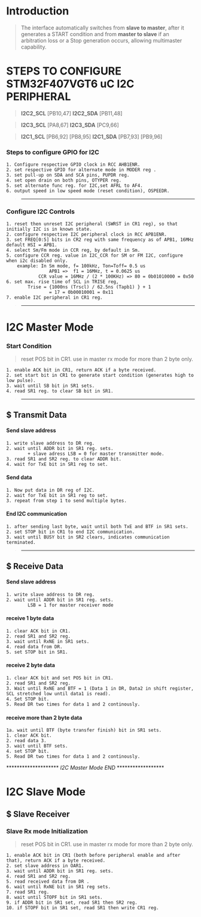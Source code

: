 # Introduction

> The interface automatically switches from **slave to master**, after it generates a START condition and from **master to slave** if an arbitration loss or a Stop generation occurs, allowing multimaster capability.



# STEPS TO CONFIGURE STM32F407VGT6 uC I2C PERIPHERAL 

> **I2C2_SCL** [PB10,47]
> **I2C2_SDA** [PB11,48]

> **I2C3_SCL** [PA8,67]
> **I2C3_SDA** [PC9,66]

> **I2C1_SCL** [PB6,92] [PB8,95]
> **I2C1_SDA** [PB7,93] [PB9,96]



### Steps to configure GPIO for I2C

	1. Configure respective GPIO clock in RCC AHB1ENR.
	2. set respective GPIO for alternate mode in MODER reg .
	3. set pull-up on SDA and SCA pins, PUPDR reg.
	4. set open drain on both pins, OTYPER reg.
	5. set alternate func reg. for I2C,set AFRL to AF4.
	6. output speed in low speed mode (reset condition), OSPEEDR.
	
> ***************************************************************************************************
	
### Configure I2C Controls

	1. reset then unreset I2C peripheral (SWRST in CR1 reg), so that initially I2C is in known state.
	2. configure respective I2C peripheral clock in RCC APB1ENR.
	3. set FREQ[0:5] bits in CR2 reg with same frequency as of APB1, 16MHz default HSI = APB1.
	4. select Sm/Fm mode in CCR reg, by default in Sm.
	5. configure CCR reg. value in I2C_CCR for SM or FM I2C, configure when i2c disabled only.
		example: In Sm mode, f= 100kHz, Ton=Toff= 0.5 us
					APB1 =>  f1 = 16MHz, t = 0.0625 us
				CCR value = 16MHz / (2 * 100KHz) => 80 = 0b01010000 = 0x50
	6. set max. rise time of SCL in TRISE reg, 
			Trise = {1000ns (Trscl) / 62.5ns (Tapb1) } + 1
					= 17 = 0b00010001 = 0x11
	7. enable I2C peripheral in CR1 reg.
	
> ****************************************************************************************

# I2C Master Mode

### Start Condition

> reset POS bit in CR1. use in master rx mode for more than 2 byte only.

	1. enable ACK bit in CR1, return ACK if a byte received.
	2. set start bit in CR1 to generate start condition (generates high to low pulse).
	3. wait until SB bit in SR1 sets.
	4. read SR1 reg. to clear SB bit in SR1.

> **********************************************************************************

## $ Transmit Data

#### Send slave address

	1. write slave address to DR reg.
	2. wait until ADDR bit in SR1 reg. sets.
			+ slave adress LSB = 0 for master transmitter mode.
	3. read SR1 and SR2 reg. to clear ADDR bit.
	4. wait for TxE bit in SR1 reg to set.


#### Send data

	1. Now put data in DR reg of I2C.
	2. wait for TxE bit in SR1 reg to set.
	3. repeat from step 1 to send multiple bytes.


#### End I2C communication

	1. after sending last byte, wait until both TxE and BTF in SR1 sets.
	2. set STOP bit in CR1 to end I2C communication.
	3. wait until BUSY bit in SR2 clears, indicates communication terminated.


> ***********************************************************************************

## $ Receive Data

#### Send slave address

	1. write slave address to DR reg.
	2. wait until ADDR bit in SR1 reg. sets.
			LSB = 1 for master receiver mode
		

#### receive 1 byte data

	1. clear ACK bit in CR1.
	2. read SR1 and SR2 reg.
	3. wait until RxNE in SR1 sets.
	4. read data from DR.
	5. set STOP bit in SR1.


#### receive 2 byte data

	1. clear ACK bit and set POS bit in CR1.
	2. read SR1 and SR2 reg.
	3. Wait until RxNE and BTF = 1 (Data 1 in DR, Data2 in shift register, SCL stretched low until data1 is read).
	4. Set STOP bit.
	5. Read DR two times for data 1 and 2 continously.


#### receive more than 2 byte data

	1a. wait until BTF (byte transfer finish) bit in SR1 sets.
	1. clear ACK bit.
	2. read data 3.
	3. wait until BTF sets.
	4. set STOP bit.
	5. Read DR two times for data 1 and 2 continously.


******************** *I2C Master Mode END* ******************

 



# I2C Slave Mode

## $ Slave Receiver

### Slave Rx mode Initialization

> reset POS bit in CR1. use in master rx mode for more than 2 byte only.

	1. enable ACK bit in CR1 (both before peripheral enable and after that), return ACK if a byte received.
	2. set slave address in OAR1.
	3. wait until ADDR bit in SR1 reg. sets.
	4. read SR1 and SR2 reg.
	5. read received data from DR .
	6. wait until RxNE bit in SR1 reg sets.
	7. read SR1 reg.
	8. wait until STOPF bit in SR1 sets.
	9. if ADDR bit in SR1 set, read SR1 then SR2 reg.
	10. if STOPF bit in SR1 set, read SR1 then write CR1 reg.



